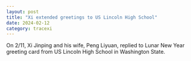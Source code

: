 ```yaml
---
layout: post
title: "Xi extended greetings to US Lincoln High School"
date: 2024-02-12
category: tracexi
---
```


On 2/11, Xi Jinping and his wife, Peng Liyuan, replied to Lunar New Year greeting card from US Lincoln High School in Washington State.

